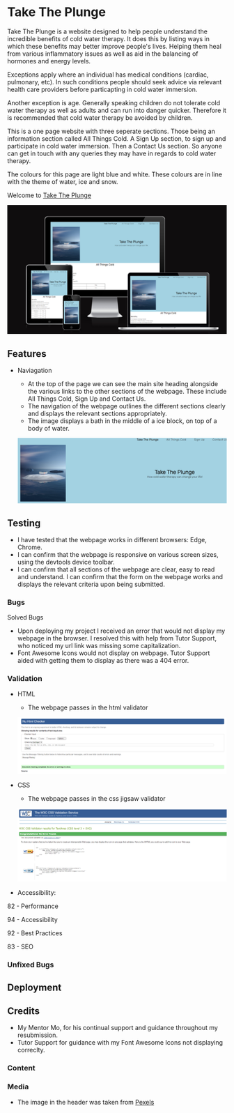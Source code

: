 # Take The Plunge

Take The Plunge is a website designed to help people understand the incredible benefits of cold water therapy. It does this by listing ways in which these benefits may better improve people's lives. Helping them heal from various inflammatory issues as well as aid in the balancing of hormones and energy levels.

Exceptions apply where an individual has medical conditions (cardiac, pulmonary, etc). In such conditions people should seek advice via relevant health care providers before particapting in cold water immersion. 

Another exception is age. Generally speaking children do not tolerate cold water therapy as well as adults and can run into danger quicker. Therefore it is recommended that cold water therapy be avoided by children. 

This is a one page website with three seperate sections. Those being an information section called All Things Cold. A Sign Up section, to sign up and participate in cold water immersion. Then a Contact Us section. So anyone can get in touch with any queries they may have in regards to cold water therapy.

The colours for this page are light blue and white. These colours are in line with the theme of water, ice and snow.

Welcome to  [Take The Plunge](https://mattwass.github.io/My-Project-1-5/)

![alt text](image-2.png)


## Features
- Naviagation

  - At the top of the page we can see the main site heading alongside the various links to the other sections of the webpage. These include All Things Cold, Sign Up and Contact Us.
  - The navigation of the webpage outlines the different sections clearly and displays the relevant sections appropriately.
  - The image displays a bath in the middle of a ice block, on top of a body of water.

  ![alt text](Screenshot_2-9-2024_03026_mattwass.github.io.jpeg)


## Testing
- I have tested that the webpage works in different browsers: Edge, Chrome.
- I can confirm that the webpage is responsive on various screen sizes, using the devtools device toolbar.
- I can confirm  that all sections of the webpage are clear, easy to read and understand.
I can confirm that the form on the webpage works and displays the relevant criteria upon being submitted.

### Bugs

Solved Bugs
- Upon deploying my project I received an error that would not display my webpage in the browser. I resolved this with help from Tutor Support, who noticed my url link was missing some capitalization.
- Font Awesome Icons would not display on webpage. Tutor Support aided with getting them to display as there was a 404 error.

### Validation

- HTML
  - The webpage passes in the html validator

  ![alt text](image.png)

- CSS
  - The webpage passes in the css jigsaw validator 

  ![alt text](image-1.png)

- Accessibility:

82 - Performance

94 - Accessibility

92 - Best Practices

83 - SEO

### Unfixed Bugs

## Deployment

## Credits 
- My Mentor Mo, for his continual support and guidance throughout my resubmission.
- Tutor Support for guidance with my Font Awesome Icons not displaying correclty.

### Content

### Media

- The image in the header was taken from [Pexels](https://www.pexels.com/)
